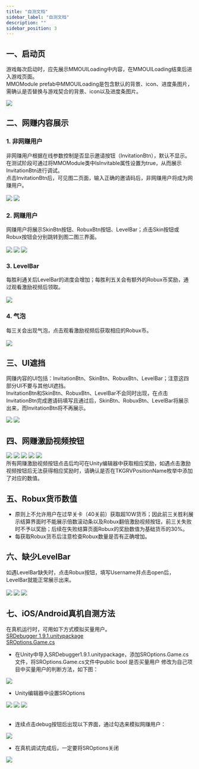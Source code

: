 ```yaml
---
title: "自测文档"
sidebar_label: "自测文档"
description: ""
sidebar_position: 3
---
```


## 一、启动页
游戏每次启动时，应先展示MMOUILoading中内容，在MMOUILoading结束后进入游戏页面。<br/>
MMOModule prefab中MMOUILoading是包含默认的背景、icon、进度条图片，需确认是否替换与游戏契合的背景、icon以及进度条图片。

![](/img/robux/image.png)  

## 二、网赚内容展示
### 1. 非网赚用户
非网赚用户根据在线参数控制是否显示邀请按钮（InvitationBtn），默认不显示。<br/>
在测试阶段可通过将MMOModule类中IsInvitable属性设置为true，从而展示InvitationBtn进行调试。<br/>
点击InvitationBtn后，可见图二页面，输入正确的邀请码后，非网赚用户将成为网赚用户。<br/><br/>
![](/img/robux/image2.png)  ![](/img/robux/image3.png)  

### 2. 网赚用户
网赚用户将展示SkinBtn按钮、RobuxBtn按钮、LevelBar；点击Skin按钮或Robux按钮会分别跳转到图二图三界面。<br/><br/>
![](/img/robux/image4.png)  ![](/img/robux/image5.png)  ![](/img/robux/image6.png)  

### 3. LevelBar
每胜利通关后LevelBar的进度会增加；每胜利五关会有额外的Robux币奖励，通过观看激励视频后领取。<br/><br/>
![](/img/robux/image7.png)  

### 4. 气泡
每三关会出现气泡，点击观看激励视频后获取相应的Robux币。<br/><br/>
![](/img/robux/image8.png)  

## 三、UI遮挡
网赚内容的UI包括：InvitationBtn、SkinBtn、RobuxBtn、LevelBar；注意这四部分UI不要与其他UI遮挡。<br/>InvitationBtn和SkinBtn、RobuxBtn、LevelBar不会同时出现，在点击InvitationBtn完成邀请码填写且通过后，SkinBtn、RobuxBtn、LevelBar将展示出来，而InvitationBtn将不再展示。<br/>

![](/img/robux/image9.png)   ![](/img/robux/image10.png)  

## 四、网赚激励视频按钮

![](/img/robux/image11.png)  ![](/img/robux/image12.png) ![](/img/robux/image13.png) ![](/img/robux/image14.png) ![](/img/robux/image15.png) <br/>
所有网赚激励视频按钮点击后均可在Unity编辑器中获取相应奖励，如遇点击激励视频按钮后无法获得相应奖励时，请确认是否在TKGRVPositionName枚举中添加了对应的数值。

## 五、Robux货币数值

- 原则上不允许用户在过早关卡（40关前）获取超10W货币；因此前三关胜利展示结算界面时不能展示倍数滚动条以及Robux翻倍激励视频按钮，前三关失败时不予以奖励；后续在失败结算页面Robux的奖励数值为基础货币的30%。
- 每获取Robux货币后注意检查Robux数量是否有正确增加。

## 六、缺少LevelBar
如遇LevelBar缺失时，点击Robux按钮，填写Username并点击open后，LevelBar就能正常展示出来。<br/><br/>
![](/img/robux/image16.png) ![](/img/robux/image17.png) ![](/img/robux/image18.png)

## 七、iOS/Android真机自测方法
在真机运行时，可用如下方式模拟买量用户。<br/>
[SRDebugger 1.9.1.unitypackage](https://touka-artifacts.oss-cn-beijing.aliyuncs.com/TKG%20%E5%8F%91%E8%A1%8C%E6%8A%80%E6%9C%AF/Touka%20SDK/Unity%E6%B8%B8%E6%88%8F/Robux/SRDebugger%201.9.1.unitypackage)<br/>
[SROptions.Game.cs](https://touka-artifacts.oss-cn-beijing.aliyuncs.com/TKG%20%E5%8F%91%E8%A1%8C%E6%8A%80%E6%9C%AF/Touka%20SDK/Unity%E6%B8%B8%E6%88%8F/Robux/SROptions.Game.cs)

- 在Unity中导入SRDebugger1.9.1.unitypackage，添加SROptions.Game.cs文件，将SROptions.Game.cs文件中public bool 是否买量用户 修改为自己项目中买量用户的判断方法，如下图：<br/>

![](/img/robux/image19.png)

- Unity编辑器中设置SROptions

![](/img/robux/image20.png) ![](/img/robux/image21.png) ![](/img/robux/image22.png)<br/><br/>
- 连续点击debug按钮后出现以下界面，通过勾选来模拟网赚用户：<br/>

![](/img/robux/image23.png)<br/>

- 在真机调试完成后，一定要将SROptions关闭<br/>

![](/img/robux/image24.png)<br/>
